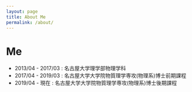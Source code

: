 ```yaml
---
layout: page
title: About Me
permalink: /about/
---
```


# Me
- 2013/04 - 2017/03 : 名古屋大学理学部物理学科
- 2017/04 - 2019/03 : 名古屋大学大学院物質理学専攻(物理系)博士前期課程
- 2019/04 - 現在 : 名古屋大学大学院物質理学専攻(物理系)博士後期課程

